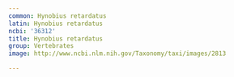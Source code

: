 ```yaml
---
common: Hynobius retardatus
latin: Hynobius retardatus
ncbi: '36312'
title: Hynobius retardatus
group: Vertebrates
image: http://www.ncbi.nlm.nih.gov/Taxonomy/taxi/images/2813

---
```

